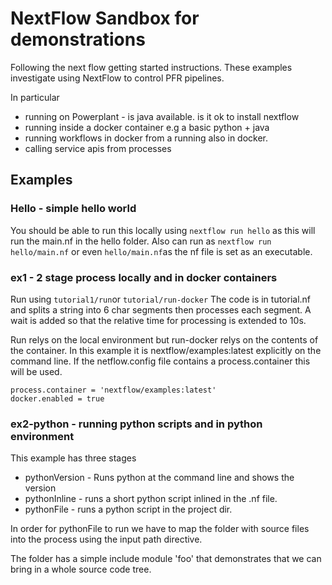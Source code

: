 # NextFlow Sandbox for demonstrations

Following the next flow getting started instructions. These examples investigate using NextFlow to control PFR pipelines. 

In particular
- running on Powerplant - is java available. is it ok to install nextflow
- running inside a docker container e.g a basic python + java 
- running workflows in docker from a running also in docker. 
- calling service apis from processes


## Examples
### Hello - simple hello world
You should be able to run this locally using `nextflow run hello` as this will run the main.nf in the hello folder.  Also can run as `nextflow run hello/main.nf` or even `hello/main.nf`as the nf file is set as an executable. 

### ex1 - 2 stage process locally and in docker containers
Run using `tutorial1/run`or `tutorial/run-docker` The code is in tutorial.nf and splits a string into 6 char segments then processes each segment. A wait is added so that the relative time for processing is extended to 10s.  

Run relys on the local environment but run-docker relys on the contents of the container. In this example it is nextflow/examples:latest explicitly on the command line.
If the netflow.config file contains a process.container this will be used.

    process.container = 'nextflow/examples:latest'
    docker.enabled = true

### ex2-python - running python scripts and in python environment

This example has three stages
- pythonVersion - Runs python at the command line and shows the version
- pythonInline - runs a short python script inlined in the .nf file. 
- pythonFile - runs a python script in the project dir.

In order for pythonFile to run we have to map the folder with source files into the process using the input path directive.

The folder has a simple include module 'foo' that demonstrates that we can bring in a whole source code tree. 


